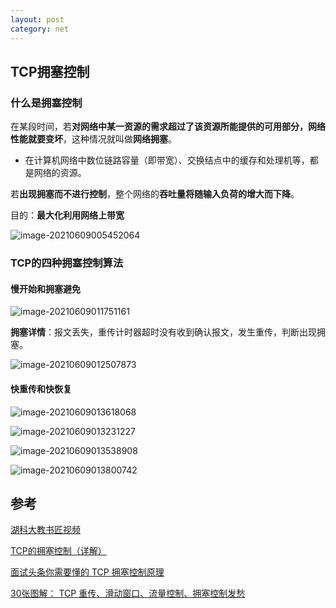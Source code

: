 ```yaml
---
layout: post
category: net
---
```

## TCP拥塞控制

### 什么是拥塞控制

在某段时间，若**对网络中某一资源的需求超过了该资源所能提供的可用部分，网络性能就要变坏**，这种情况就叫做**网络拥塞**。

- 在计算机网络中数位链路容量（即带宽）、交换结点中的缓存和处理机等，都是网络的资源。

若**出现拥塞而不进行控制**，整个网络的**吞吐量将随输入负荷的增大而下降**。

目的：**最大化利用网络上带宽**

![image-20210609005452064](https://gitee.com/tostringcc/blog/raw/master/2021/image-20210609005452064.png)



### **TCP的四种拥塞控制算法**

#### 慢开始和拥塞避免

![image-20210609011751161](https://gitee.com/tostringcc/blog/raw/master/2021/image-20210609011751161.png)

**拥塞详情**：报文丢失，重传计时器超时没有收到确认报文，发生重传，判断出现拥塞。

![image-20210609012507873](https://gitee.com/tostringcc/blog/raw/master/2021/image-20210609012507873.png)

#### 快重传和快恢复

![image-20210609013618068](https://gitee.com/tostringcc/blog/raw/master/2021/image-20210609013618068.png)

![image-20210609013231227](https://gitee.com/tostringcc/blog/raw/master/2021/image-20210609013231227.png)

![image-20210609013538908](https://gitee.com/tostringcc/blog/raw/master/2021/image-20210609013538908.png)

![image-20210609013800742](https://gitee.com/tostringcc/blog/raw/master/2021/image-20210609013800742.png)

## 参考

[湖科大教书匠视频](https://www.bilibili.com/video/BV1L4411a7RN?from=search&seid=1936813177507217970)

[TCP的拥塞控制（详解）](https://blog.csdn.net/qq_41431406/article/details/97926927)

[面试头条你需要懂的 TCP 拥塞控制原理](https://zhuanlan.zhihu.com/p/76023663)

[30张图解： TCP 重传、滑动窗口、流量控制、拥塞控制发愁](https://zhuanlan.zhihu.com/p/133307545)